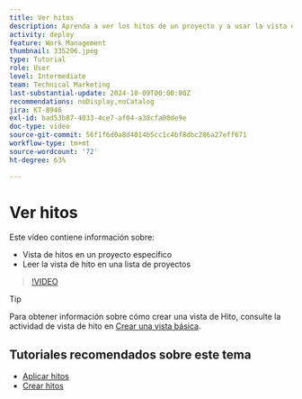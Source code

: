 ```yaml
---
title: Ver hitos
description: Aprenda a ver los hitos de un proyecto y a usar la vista de hitos en el área [!UICONTROL Proyecto].
activity: deploy
feature: Work Management
thumbnail: 335206.jpeg
type: Tutorial
role: User
level: Intermediate
team: Technical Marketing
last-substantial-update: 2024-10-09T00:00:00Z
recommendations: noDisplay,noCatalog
jira: KT-8946
exl-id: bad53b87-4033-4ce7-af04-a38cfa00de9e
doc-type: video
source-git-commit: 56f1f6d0a8d4014b5cc1c4bf8dbc286a27eff671
workflow-type: tm+mt
source-wordcount: '72'
ht-degree: 63%

---
```


# Ver hitos

Este vídeo contiene información sobre:

* Vista de hitos en un proyecto específico
* Leer la vista de hito en una lista de proyectos

>[!VIDEO](https://video.tv.adobe.com/v/335206/?quality=12&learn=on)

>[!TIP]
>
>Para obtener información sobre cómo crear una vista de Hito, consulte la actividad de vista de hito en [Crear una vista básica](/help/reporting/basic-reporting/create-a-basic-view.md).

## Tutoriales recomendados sobre este tema

* [Aplicar hitos](/help/manage-work/approval-processes-and-milestone-paths/apply-milestones.md)
* [Crear hitos](/help/administration-and-setup/approval-processes-and-milestone-paths/creating-milestones.md)

